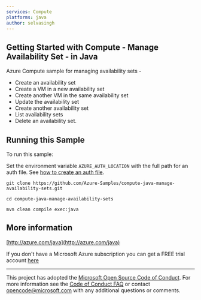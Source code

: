 ```yaml
---
services: Compute
platforms: java
author: selvasingh
---
```


## Getting Started with Compute - Manage Availability Set - in Java ##


  Azure Compute sample for managing availability sets -
   - Create an availability set
   - Create a VM in a new availability set
   - Create another VM in the same availability set
   - Update the availability set
   - Create another availability set
   - List availability sets
   - Delete an availability set.
 

## Running this Sample ##

To run this sample:

Set the environment variable `AZURE_AUTH_LOCATION` with the full path for an auth file. See [how to create an auth file](https://github.com/Azure/azure-libraries-for-java/blob/master/AUTH.md).

    git clone https://github.com/Azure-Samples/compute-java-manage-availability-sets.git

    cd compute-java-manage-availability-sets

    mvn clean compile exec:java

## More information ##

[http://azure.com/java](http://azure.com/java)

If you don't have a Microsoft Azure subscription you can get a FREE trial account [here](http://go.microsoft.com/fwlink/?LinkId=330212)

---

This project has adopted the [Microsoft Open Source Code of Conduct](https://opensource.microsoft.com/codeofconduct/). For more information see the [Code of Conduct FAQ](https://opensource.microsoft.com/codeofconduct/faq/) or contact [opencode@microsoft.com](mailto:opencode@microsoft.com) with any additional questions or comments.